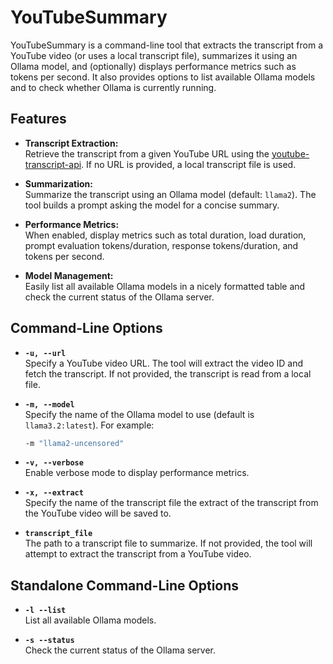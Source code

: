 # YouTubeSummary

YouTubeSummary is a command-line tool that extracts the transcript from a YouTube video (or uses a local transcript file), summarizes it using an Ollama model, and (optionally) displays performance metrics such as tokens per second. It also provides options to list available Ollama models and to check whether Ollama is currently running.

## Features

- **Transcript Extraction:**  
  Retrieve the transcript from a given YouTube URL using the [youtube-transcript-api](https://github.com/jdepoix/youtube-transcript-api). If no URL is provided, a local transcript file is used.

- **Summarization:**  
  Summarize the transcript using an Ollama model (default: `llama2`). The tool builds a prompt asking the model for a concise summary.

- **Performance Metrics:**  
  When enabled, display metrics such as total duration, load duration, prompt evaluation tokens/duration, response tokens/duration, and tokens per second.

- **Model Management:**  
  Easily list all available Ollama models in a nicely formatted table and check the current status of the Ollama server.

## Command-Line Options

- **`-u, --url`**  
  Specify a YouTube video URL. The tool will extract the video ID and fetch the transcript. If not provided, the transcript is read from a local file.

- **`-m, --model`**  
  Specify the name of the Ollama model to use (default is `llama3.2:latest`). For example:  
  ```bash
  -m "llama2-uncensored"

- **`-v, --verbose`**  
  Enable verbose mode to display performance metrics.

- **`-x, --extract`**  
    Specify the name of the transcript file the extract of the transcript from the YouTube video will be saved to.
    
- **`transcript_file`**  
  The path to a transcript file to summarize. If not provided, the tool will attempt to extract the transcript from a YouTube video.

## Standalone Command-Line Options  

- **`-l --list`**  
  List all available Ollama models.

- **`-s --status`**  
    Check the current status of the Ollama server.

    